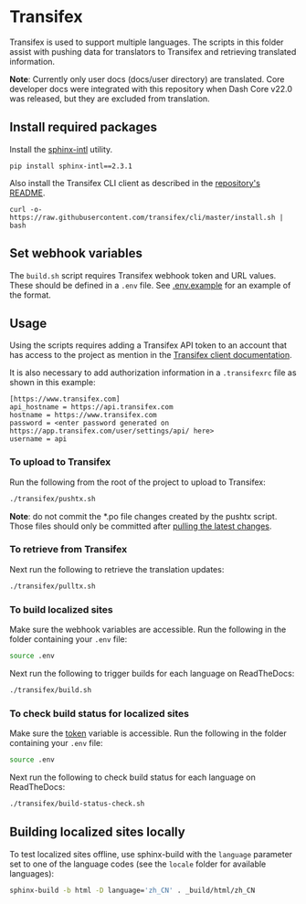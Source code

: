 # Transifex

Transifex is used to support multiple languages. The scripts in this folder assist with pushing data
for translators to Transifex and retrieving translated information.

**Note**: Currently only user docs (docs/user directory) are translated. Core developer docs were
integrated with this repository when Dash Core v22.0 was released, but they are excluded from
translation.

## Install required packages

Install the [sphinx-intl](https://pypi.org/project/sphinx-intl/) utility.

```shell
pip install sphinx-intl==2.3.1
```

Also install the Transifex CLI client as described in the [repository's
README](https://github.com/transifex/cli/tree/devel#transifex-client).

``` shell
curl -o- https://raw.githubusercontent.com/transifex/cli/master/install.sh | bash
```

## Set webhook variables

The `build.sh` script requires Transifex webhook token and URL values. These should be defined in a
`.env` file. See [.env.example](.env.example) for an example of the format.

## Usage

Using the scripts requires adding a Transifex API token to an account that has access to the project
as mention in the [Transifex client
documentation](https://docs.transifex.com/client/introduction#authenticating).

It is also necessary to add authorization information in a `.transifexrc` file as shown in this
example:

```text
[https://www.transifex.com]
api_hostname = https://api.transifex.com
hostname = https://www.transifex.com
password = <enter password generated on https://app.transifex.com/user/settings/api/ here>
username = api
```

### To upload to Transifex

Run the following from the root of the project to upload to Transifex:

``` bash
./transifex/pushtx.sh
```

**Note**: do not commit the *.po file changes created by the pushtx script. Those files should only
be committed after [pulling the latest changes](#to-retrieve-from-transifex).

### To retrieve from Transifex

Next run the following to retrieve the translation updates:

``` bash
./transifex/pulltx.sh
```

### To build localized sites

Make sure the webhook variables are accessible. Run the following in the folder containing your
`.env` file:

``` bash
source .env
```

Next run the following to trigger builds for each language on ReadTheDocs:

``` bash
./transifex/build.sh
```

### To check build status for localized sites

Make sure the [token](https://docs.readthedocs.io/en/stable/api/v3.html#token) variable is
accessible. Run the following in the folder containing your `.env` file:

``` bash
source .env
```

Next run the following to check build status for each language on ReadTheDocs:

``` bash
./transifex/build-status-check.sh
```

## Building localized sites locally

To test localized sites offline, use sphinx-build with the `language` parameter set to one of the
language codes (see the `locale` folder for available languages):

``` bash
sphinx-build -b html -D language='zh_CN' . _build/html/zh_CN
```
